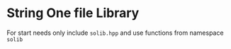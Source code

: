# String One file Library

For start needs only include `solib.hpp` and use functions from namespace `solib`